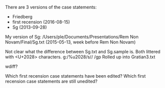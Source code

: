 There are 3 versions of the case statements:
+ Friedberg
+ first recension (2016-08-15)
+ Sg (2013-09-28)

My version of Sg:
/Users/ple/Documents/Presentations/Rem Non Novam/Final/Sg.txt
(2015-05-13, week before Rem Non Novam)

Not clear what the difference between Sg.txt and Sg.sample is.
Both littered with <U+2028> characters.
g:/\%u2028/s// /gp
Rolled up into Gratian3.txt

wdiff?

Which first recension case statements have been edited?
Which first recension case statements are still unedited? 

